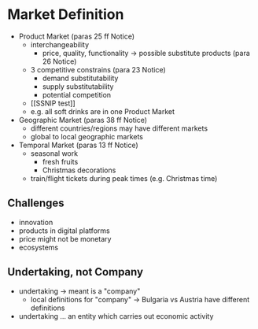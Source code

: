 # Market Definition
- Product Market (paras 25 ff Notice)
	- interchangeability
		- price, quality, functionality -> possible substitute products (para 26 Notice)
	- 3 competitive constrains (para 23 Notice)
		- demand substitutability
		- supply substitutability
		- potential competition
	- [[SSNIP test]]
	- e.g. all soft drinks are in one Product Market
- Geographic Market (paras 38 ff Notice)
	- different countries/regions may have different markets
	- global to local geographic markets
- Temporal Market (paras 13 ff Notice)
	- seasonal work
		- fresh fruits
		- Christmas decorations
	- train/flight tickets during peak times (e.g. Christmas time)
## Challenges
- innovation
- products in digital platforms
- price might not be monetary
- ecosystems
## Undertaking, not Company
- undertaking -> meant is a "company"
	- local definitions for "company" -> Bulgaria vs Austria have different definitions
- undertaking ... an entity which carries out economic activity